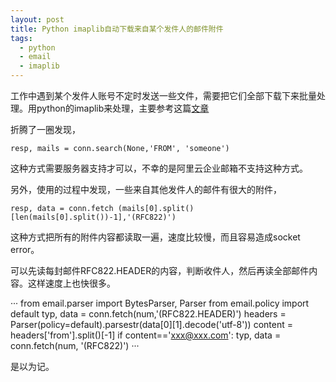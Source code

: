 ```yaml
---
layout: post
title: Python imaplib自动下载来自某个发件人的邮件附件
tags:
  - python
  - email
  - imaplib
---
```


工作中遇到某个发件人账号不定时发送一些文件，需要把它们全部下载下来批量处理。用python的imaplib来处理，主要参考这篇[文章](https://zhuanlan.zhihu.com/p/32814371)

折腾了一圈发现，

    resp, mails = conn.search(None,'FROM', 'someone')
    
这种方式需要服务器支持才可以，不幸的是阿里云企业邮箱不支持这种方式。

另外，使用的过程中发现，一些来自其他发件人的邮件有很大的附件，

    resp, data = conn.fetch (mails[0].split()[len(mails[0].split())-1],'(RFC822)')
   
这种方式把所有的附件内容都读取一遍，速度比较慢，而且容易造成socket error。

可以先读每封邮件RFC822.HEADER的内容，判断收件人，然后再读全部邮件内容。这样速度上也快很多。


···
    from email.parser import BytesParser, Parser
    from email.policy import default
    typ, data = conn.fetch(num,'(RFC822.HEADER)')
    headers = Parser(policy=default).parsestr(data[0][1].decode('utf-8'))
    content = headers['from'].split()[-1]
    if content=='<xxx@xxx.com>':
        typ, data = conn.fetch(num, '(RFC822)')
···

是以为记。
